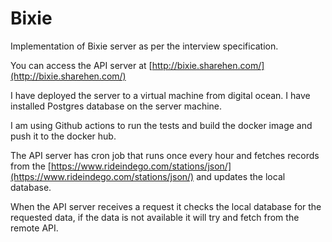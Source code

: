 # Bixie

Implementation of Bixie server as per the interview specification.

You can access the API server at [http://bixie.sharehen.com/](http://bixie.sharehen.com/)

I have deployed the server to a virtual machine from digital ocean. I have installed Postgres database on the server machine.

I am using Github actions to run the tests and build the docker image and push it to the docker hub.

The API server has cron job that runs once every hour and fetches records from the [https://www.rideindego.com/stations/json/](https://www.rideindego.com/stations/json/) and updates the local database.

When the API server receives a request it checks the local database for the requested data, if the data is not available it will try and fetch from the remote API.
